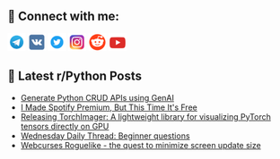 ## 🔎 Connect with me:
[<img src="https://github.com/bullbesh/bullbesh/blob/main/images/Telegram.png" width="32" height="32" />](https://t.me/bullbesh)
[<img src="https://github.com/bullbesh/bullbesh/blob/main/images/VK.png" width="32" height="32" />](https://vk.com/bullbesh)
[<img src="https://github.com/bullbesh/bullbesh/blob/main/images/Twitter.png" width="32" height="32" />](https://twitter.com/bullbesh1)
[<img src="https://github.com/bullbesh/bullbesh/blob/main/images/Instagram.png" width="32" height="32" />](https://www.instagram.com/bullbesh)
[<img src="https://github.com/bullbesh/bullbesh/blob/main/images/Reddit.png" width="32" height="32" />](https://www.reddit.com/user/bullbesh)
[<img src="https://github.com/bullbesh/bullbesh/blob/main/images/YouTube.png" width="32" height="32" />](https://www.youtube.com/channel/UCtfjRs6uzgq5mfm8S06WTcg)

## 📕 Latest r/Python Posts
<!-- BLOG-POST-LIST:START -->
- [Generate Python CRUD APIs using GenAI](https://www.reddit.com/r/Python/comments/1fzkxzn/generate_python_crud_apis_using_genai/)
- [I Made Spotify Premium, But This Time It&#39;s Free](https://www.reddit.com/r/Python/comments/1fzidjo/i_made_spotify_premium_but_this_time_its_free/)
- [Releasing TorchImager: A lightweight library for visualizing PyTorch tensors directly on GPU](https://www.reddit.com/r/Python/comments/1fzg8q6/releasing_torchimager_a_lightweight_library_for/)
- [Wednesday Daily Thread: Beginner questions](https://www.reddit.com/r/Python/comments/1fzeenv/wednesday_daily_thread_beginner_questions/)
- [Webcurses Roguelike - the quest to minimize screen update size](https://www.reddit.com/r/Python/comments/1fzdb8d/webcurses_roguelike_the_quest_to_minimize_screen/)
<!-- BLOG-POST-LIST:END -->

